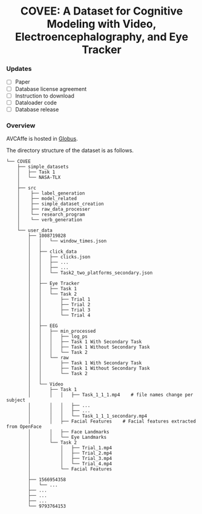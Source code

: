 <h1 align="center"> 
COVEE: A Dataset for Cognitive Modeling with Video, Electroencephalography, and Eye Tracker
</h1>

<!-- ### Items available -->
### Updates
- [ ] Paper
- [ ] Database license agreement
- [ ] Instruction to download
- [ ] Dataloader code
- [ ] Database release

### Overview

AVCAffe is hosted in [Globus](https://www.globus.org/).

The directory structure of the dataset is as follows. 

```    
└── COVEE                              
    ├── simple_datasets
    │   ├── Task 1   
    │   └── NASA-TLX
    │   
    ├── src
    │    ├── label_generation
    │    ├── model_related
    │    ├── simple_dataset_creation
    │    ├── raw_data_processer
    │    └── research_program
    │    └── verb_generation
    │
    └── user_data
        ├── 1008719828
        │   │   └── window_times.json
        │   │
        │   ├── click_data
        │   │   ├── clicks.json
        │   │   ├── ...
        │   │   ├── ...
        │   │   └── Task2_two_platforms_secondary.json
        │   │
        │   ├── Eye Tracker
        │   │   ├── Task 1
        │   │   └── Task 2
        │   │       ├── Trial 1
        │   │       ├── Trial 2
        │   │       ├── Trial 3
        │   │       └── Trial 4
        │   │
        │   ├── EEG
        │   │   ├── min_processed
        │   │   │   ├── log_ps
        │   │   │   ├── Task 1 With Secondary Task
        │   │   │   ├── Task 1 Without Secondary Task
        │   │   │   └── Task 2
        │   │   └── raw
        │   │       ├── Task 1 With Secondary Task
        │   │       ├── Task 1 Without Secondary Task
        │   │       └── Task 2
        │   │
        │   └── Video
        │       ├── Task 1
        │       │   │   ├── Task_1_1_1.mp4    # file names change per subject
        │       │   │   ├── ...
        │       │   │   ├── ...
        │       │   │   └── Task_1_1_1_secondary.mp4
        │       │   ├── Facial Features    # Facial features extracted from OpenFace
        │       │   ├── Face Landmarks 
        │       │   └── Eye Landmarks
        │       └── Task 2
        │           │   ├── Trial_1.mp4 
        │           │   ├── Trial_2.mp4
        │           │   ├── Trial_3.mp4
        │           │   └── Trial_4.mp4
        │           └── Facial Features
        │ 
        ├── 1566954358
        │   └── ...
        ├── ...
        ├── ...
        ├── ...
        └── 9793764153

```


